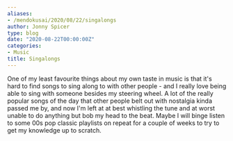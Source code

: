 ```yaml
---
aliases:
- /mendokusai/2020/08/22/singalongs
author: Jonny Spicer
type: blog
date: "2020-08-22T00:00:00Z"
categories:
- Music
title: Singalongs
---
```

One of my least favourite things about my own taste in music is that it's hard to find songs to sing along to with other people - and I really love being able to sing with someone besides my steering wheel. A lot of the really popular songs of the day that
other people belt out with nostalgia kinda passed me by, and now I'm left at at best whistling the tune and at worst unable to do anything but bob my head to the beat. Maybe I will
binge listen to some 00s pop classic playlists on repeat for a couple of weeks to try to get my knowledge up to scratch.

